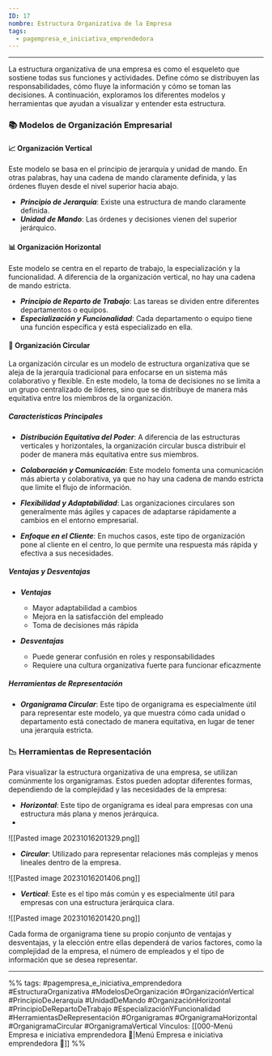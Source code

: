 ```yaml
---
ID: 17
nombre: Estructura Organizativa de la Empresa
tags:
  - pagempresa_e_iniciativa_emprendedora
---
```

___

La estructura organizativa de una empresa es como el esqueleto que sostiene todas sus funciones y actividades. Define cómo se distribuyen las responsabilidades, cómo fluye la información y cómo se toman las decisiones. A continuación, exploramos los diferentes modelos y herramientas que ayudan a visualizar y entender esta estructura.

### 📚 Modelos de Organización Empresarial



#### 📈 Organización Vertical

Este modelo se basa en el principio de jerarquía y unidad de mando. En otras palabras, hay una cadena de mando claramente definida, y las órdenes fluyen desde el nivel superior hacia abajo.

- ***Principio de Jerarquía***: Existe una estructura de mando claramente definida.
- ***Unidad de Mando***: Las órdenes y decisiones vienen del superior jerárquico.

#### 📊 Organización Horizontal

Este modelo se centra en el reparto de trabajo, la especialización y la funcionalidad. A diferencia de la organización vertical, no hay una cadena de mando estricta.

- ***Principio de Reparto de Trabajo***: Las tareas se dividen entre diferentes departamentos o equipos.
- ***Especialización y Funcionalidad***: Cada departamento o equipo tiene una función específica y está especializado en ella.

#### 🔄 Organización Circular

La organización circular es un modelo de estructura organizativa que se aleja de la jerarquía tradicional para enfocarse en un sistema más colaborativo y flexible. En este modelo, la toma de decisiones no se limita a un grupo centralizado de líderes, sino que se distribuye de manera más equitativa entre los miembros de la organización.

##### Características Principales

- ***Distribución Equitativa del Poder***: A diferencia de las estructuras verticales y horizontales, la organización circular busca distribuir el poder de manera más equitativa entre sus miembros.
  
- ***Colaboración y Comunicación***: Este modelo fomenta una comunicación más abierta y colaborativa, ya que no hay una cadena de mando estricta que limite el flujo de información.

- ***Flexibilidad y Adaptabilidad***: Las organizaciones circulares son generalmente más ágiles y capaces de adaptarse rápidamente a cambios en el entorno empresarial.

- ***Enfoque en el Cliente***: En muchos casos, este tipo de organización pone al cliente en el centro, lo que permite una respuesta más rápida y efectiva a sus necesidades.

##### Ventajas y Desventajas

- ***Ventajas***
  - Mayor adaptabilidad a cambios
  - Mejora en la satisfacción del empleado
  - Toma de decisiones más rápida

- ***Desventajas***
  - Puede generar confusión en roles y responsabilidades
  - Requiere una cultura organizativa fuerte para funcionar eficazmente

##### Herramientas de Representación

- ***Organigrama Circular***: Este tipo de organigrama es especialmente útil para representar este modelo, ya que muestra cómo cada unidad o departamento está conectado de manera equitativa, en lugar de tener una jerarquía estricta.

### 📉 Herramientas de Representación

Para visualizar la estructura organizativa de una empresa, se utilizan comúnmente los organigramas. Estos pueden adoptar diferentes formas, dependiendo de la complejidad y las necesidades de la empresa:

- ***Horizontal***: Este tipo de organigrama es ideal para empresas con una estructura más plana y menos jerárquica. 
- 
![[Pasted image 20231016201329.png]]

- ***Circular***: Utilizado para representar relaciones más complejas y menos lineales dentro de la empresa.

![[Pasted image 20231016201406.png]]

- ***Vertical***: Este es el tipo más común y es especialmente útil para empresas con una estructura jerárquica clara.

![[Pasted image 20231016201420.png]]

Cada forma de organigrama tiene su propio conjunto de ventajas y desventajas, y la elección entre ellas dependerá de varios factores, como la complejidad de la empresa, el número de empleados y el tipo de información que se desea representar.



____

%%
tags:  #pagempresa_e_iniciativa_emprendedora #EstructuraOrganizativa #ModelosDeOrganización #OrganizaciónVertical #PrincipioDeJerarquía #UnidadDeMando #OrganizaciónHorizontal #PrincipioDeRepartoDeTrabajo #EspecializaciónYFuncionalidad #HerramientasDeRepresentación #Organigramas #OrganigramaHorizontal #OrganigramaCircular #OrganigramaVertical
Vínculos:  [[000-Menú Empresa e iniciativa emprendedora 📃|Menú Empresa e iniciativa emprendedora 📃]]
%%